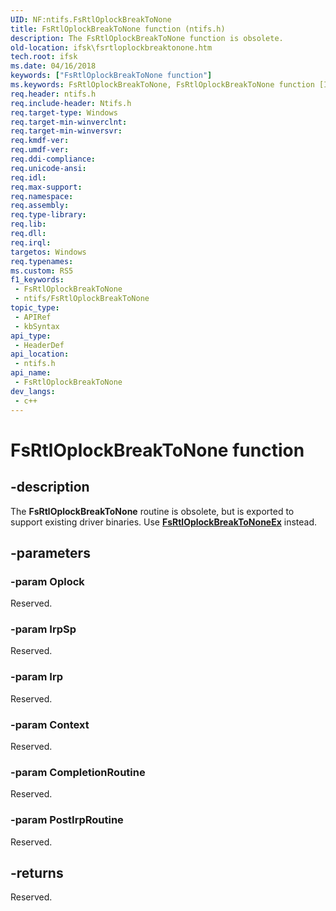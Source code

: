 ```yaml
---
UID: NF:ntifs.FsRtlOplockBreakToNone
title: FsRtlOplockBreakToNone function (ntifs.h)
description: The FsRtlOplockBreakToNone function is obsolete.
old-location: ifsk\fsrtloplockbreaktonone.htm
tech.root: ifsk
ms.date: 04/16/2018
keywords: ["FsRtlOplockBreakToNone function"]
ms.keywords: FsRtlOplockBreakToNone, FsRtlOplockBreakToNone function [Installable File System Drivers], fsrtlref_8d6206fb-3cc8-4f43-83b1-266c398f933e.xml, ifsk.fsrtloplockbreaktonone, ntifs/FsRtlOplockBreakToNone
req.header: ntifs.h
req.include-header: Ntifs.h
req.target-type: Windows
req.target-min-winverclnt: 
req.target-min-winversvr: 
req.kmdf-ver: 
req.umdf-ver: 
req.ddi-compliance: 
req.unicode-ansi: 
req.idl: 
req.max-support: 
req.namespace: 
req.assembly: 
req.type-library: 
req.lib: 
req.dll: 
req.irql: 
targetos: Windows
req.typenames: 
ms.custom: RS5
f1_keywords:
 - FsRtlOplockBreakToNone
 - ntifs/FsRtlOplockBreakToNone
topic_type:
 - APIRef
 - kbSyntax
api_type:
 - HeaderDef
api_location:
 - ntifs.h
api_name:
 - FsRtlOplockBreakToNone
dev_langs:
 - c++
---
```


# FsRtlOplockBreakToNone function

## -description

The **FsRtlOplockBreakToNone** routine is obsolete, but is exported to support existing driver binaries. Use [**FsRtlOplockBreakToNoneEx**](nf-ntifs-_fsrtl_advanced_fcb_header-fsrtloplockbreaktononeex.md) instead.

## -parameters

### -param Oplock

Reserved.

### -param IrpSp

Reserved.

### -param Irp

Reserved.

### -param Context

Reserved.

### -param CompletionRoutine

Reserved.

### -param PostIrpRoutine

Reserved.

## -returns

Reserved.
